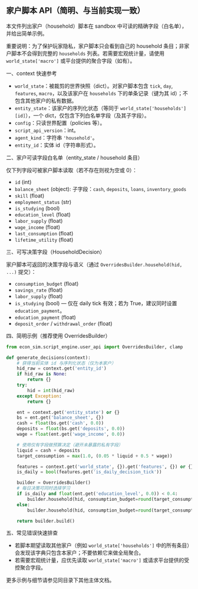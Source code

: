 ## 家户脚本 API（简明、与当前实现一致）

本文件列出家户（household）脚本在 sandbox 中可读的精确字段（白名单），并给出简单示例。

重要说明：为了保护玩家隐私，家户脚本只会看到自己的 household 条目；非家户脚本不会得到完整的 `households` 列表。若需要宏观统计量，请使用 `world_state['macro']` 或平台提供的聚合字段（如有）。

一、context 快速参考

- `world_state`：被裁剪的世界快照（dict）。对家户脚本包含 `tick`, `day`, `features`, `macro`，以及该家户在 `households` 下的单条记录（键为其 id）；不包含其他家户的私有数据。
- `entity_state`：该家户的序列化状态（等同于 `world_state['households'][id]`），一个 dict，仅包含下列白名单字段（及其子字段）。
- `config`：只读世界配置（policies 等）。
- `script_api_version`：int。
- `agent_kind`：字符串 `'household'`。
- `entity_id`：实体 id（字符串形式）。

二、家户可读字段白名单（entity_state / household 条目）

仅下列字段可被家户脚本读取（若不存在则视为空或 0）：

- `id` (int)
- `balance_sheet` (object): 子字段：`cash`, `deposits`, `loans`, `inventory_goods`
- `skill` (float)
- `employment_status` (str)
- `is_studying` (bool)
- `education_level` (float)
- `labor_supply` (float)
- `wage_income` (float)
- `last_consumption` (float)
- `lifetime_utility` (float)

三、可写决策字段（HouseholdDecision）

家户脚本可返回的决策字段与语义（通过 `OverridesBuilder.household(hid, ...)` 提交）：

- `consumption_budget` (float)
- `savings_rate` (float)
- `labor_supply` (float)
- `is_studying` (bool) — 仅在 daily tick 有效；若为 True，建议同时设置 `education_payment`。
- `education_payment` (float)
- `deposit_order` / `withdrawal_order` (float)

四、简明示例（推荐使用 OverridesBuilder）

```python
from econ_sim.script_engine.user_api import OverridesBuilder, clamp

def generate_decisions(context):
    # 获得当前实体 id 与序列化状态（仅为本家户）
    hid_raw = context.get('entity_id')
    if hid_raw is None:
        return {}
    try:
        hid = int(hid_raw)
    except Exception:
        return {}

    ent = context.get('entity_state') or {}
    bs = ent.get('balance_sheet', {})
    cash = float(bs.get('cash', 0.0))
    deposits = float(bs.get('deposits', 0.0))
    wage = float(ent.get('wage_income', 0.0))

    # 使用仅有字段做预算决定（避开未暴露的私有字段）
    liquid = cash + deposits
    target_consumption = max(1.0, (0.05 * liquid + 0.5 * wage))

    features = context.get('world_state', {}).get('features', {}) or {}
    is_daily = bool(features.get('is_daily_decision_tick'))

    builder = OverridesBuilder()
    # 每日决策可同时选择学习
    if is_daily and float(ent.get('education_level', 0.0)) < 0.4:
        builder.household(hid, consumption_budget=round(target_consumption,2), savings_rate=0.1, is_studying=True, education_payment=2.0)
    else:
        builder.household(hid, consumption_budget=round(target_consumption,2), savings_rate=0.1)

    return builder.build()
```

五、常见错误快速排查

- 若脚本期望读取其他家户（例如 `world_state['households']` 中的所有条目）会发现该字典只包含本家户；不要依赖它来做全局聚合。
- 若需要宏观统计量，应优先读取 `world_state['macro']` 或请求平台提供的受控聚合字段。

更多示例与细节请参见同目录下其他主体文档。